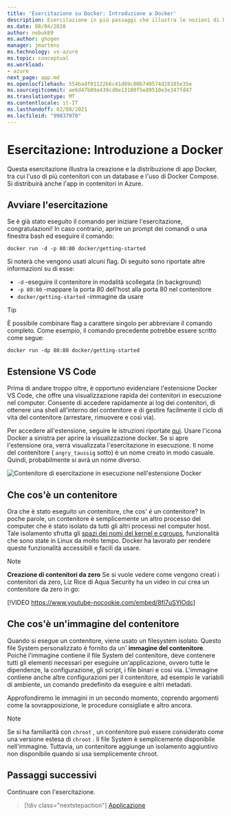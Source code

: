 ```yaml
---
title: 'Esercitazione su Docker: Introduzione a Docker'
description: Esercitazione in più passaggi che illustra le nozioni di base sull'uso di Docker con Visual Studio Code.
ms.date: 08/04/2020
author: nebuk89
ms.author: ghogen
manager: jmartens
ms.technology: vs-azure
ms.topic: conceptual
ms.workload:
- azure
next_page: app.md
ms.openlocfilehash: 554badf01122b6c41d89c00b740574d28185e35e
ms.sourcegitcommit: ae6d47b09a439cd0e13180f5e89510e3e347fd47
ms.translationtype: MT
ms.contentlocale: it-IT
ms.lasthandoff: 02/08/2021
ms.locfileid: "99837970"
---
```

# <a name="tutorial-get-started-with-docker"></a>Esercitazione: Introduzione a Docker

Questa esercitazione illustra la creazione e la distribuzione di app Docker, tra cui l'uso di più contenitori con un database e l'uso di Docker Compose. Si distribuirà anche l'app in contenitori in Azure.

## <a name="start-the-tutorial"></a>Avviare l'esercitazione

Se è già stato eseguito il comando per iniziare l'esercitazione, congratulazioni!  In caso contrario, aprire un prompt dei comandi o una finestra bash ed eseguire il comando:

```cli
docker run -d -p 80:80 docker/getting-started
```

Si noterà che vengono usati alcuni flag. Di seguito sono riportate altre informazioni su di esse:

- `-d` -eseguire il contenitore in modalità scollegata (in background)
- `-p 80:80` -mappare la porta 80 dell'host alla porta 80 nel contenitore
- `docker/getting-started` -immagine da usare

> [!TIP]
> È possibile combinare flag a carattere singolo per abbreviare il comando completo.
> Come esempio, il comando precedente potrebbe essere scritto come segue:
>
> ```cli
> docker run -dp 80:80 docker/getting-started
> ```

## <a name="the-vs-code-extension"></a>Estensione VS Code

Prima di andare troppo oltre, è opportuno evidenziare l'estensione Docker VS Code, che offre una visualizzazione rapida dei contenitori in esecuzione nel computer. Consente di accedere rapidamente ai log dei contenitori, di ottenere una shell all'interno del contenitore e di gestire facilmente il ciclo di vita del contenitore (arrestare, rimuovere e così via).

Per accedere all'estensione, seguire le istruzioni riportate [qui](https://code.visualstudio.com/docs/containers/overview). Usare l'icona Docker a sinistra per aprire la visualizzazione docker. Se si apre l'estensione ora, verrà visualizzata l'esercitazione in esecuzione. Il nome del contenitore ( `angry_taussig` sotto) è un nome creato in modo casuale. Quindi, probabilmente si avrà un nome diverso.

![Contenitore di esercitazione in esecuzione nell'estensione Docker](media/vs-tutorial-in-extension.png)

## <a name="what-is-a-container"></a>Che cos'è un contenitore

Ora che è stato eseguito un contenitore, che cos' *è* un contenitore? In poche parole, un contenitore è semplicemente un altro processo del computer che è stato isolato da tutti gli altri processi nel computer host. Tale isolamento sfrutta gli [spazi dei nomi del kernel e cgroups](https://medium.com/@saschagrunert/demystifying-containers-part-i-kernel-space-2c53d6979504), funzionalità che sono state in Linux da molto tempo. Docker ha lavorato per rendere queste funzionalità accessibili e facili da usare.

> [!NOTE]
> **Creazione di contenitori da zero** Se si vuole vedere come vengono creati i contenitori da zero, Liz Rice di Aqua Security ha un video in cui crea un contenitore da zero in go:
>
> [!VIDEO https://www.youtube-nocookie.com/embed/8fi7uSYlOdc]

## <a name="what-is-a-container-image"></a>Che cos'è un'immagine del contenitore

Quando si esegue un contenitore, viene usato un filesystem isolato. Questo file System personalizzato è fornito da un' **immagine del contenitore**. Poiché l'immagine contiene il file System del contenitore, deve contenere tutti gli elementi necessari per eseguire un'applicazione, ovvero tutte le dipendenze, la configurazione, gli script, i file binari e così via. L'immagine contiene anche altre configurazioni per il contenitore, ad esempio le variabili di ambiente, un comando predefinito da eseguire e altri metadati.

Approfondiremo le immagini in un secondo momento, coprendo argomenti come la sovrapposizione, le procedure consigliate e altro ancora.

> [!NOTE]
> Se si ha familiarità con `chroot` , un contenitore può essere considerato come una versione estesa di `chroot` . Il file System è semplicemente disponibile nell'immagine. Tuttavia, un contenitore aggiunge un isolamento aggiuntivo non disponibile quando si usa semplicemente chroot.

## <a name="next-steps"></a>Passaggi successivi

Continuare con l'esercitazione.

> [!div class="nextstepaction"]
> [Applicazione](your-application.md)

